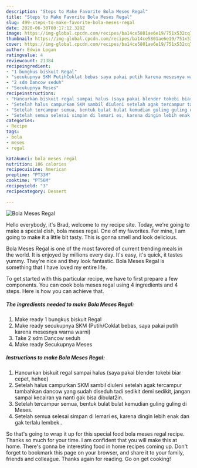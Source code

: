 ```yaml
---
description: "Steps to Make Favorite Bola Meses Regal"
title: "Steps to Make Favorite Bola Meses Regal"
slug: 499-steps-to-make-favorite-bola-meses-regal
date: 2020-06-30T00:17:12.329Z
image: https://img-global.cpcdn.com/recipes/ba14ce5801ae6e19/751x532cq70/bola-meses-regal-foto-resep-utama.jpg
thumbnail: https://img-global.cpcdn.com/recipes/ba14ce5801ae6e19/751x532cq70/bola-meses-regal-foto-resep-utama.jpg
cover: https://img-global.cpcdn.com/recipes/ba14ce5801ae6e19/751x532cq70/bola-meses-regal-foto-resep-utama.jpg
author: Edwin Logan
ratingvalue: 4
reviewcount: 21384
recipeingredient:
- "1 bungkus biskuit Regal"
- "secukupnya SKM PutihCoklat bebas saya pakai putih karena mesesnya warna warni"
- "2 sdm Dancow seduh"
- "Secukupnya Meses"
recipeinstructions:
- "Hancurkan biskuit regal sampai halus (saya pakai blender tokebi biar cepet, hehee)"
- "Setelah halus campurkan SKM sambil diuleni setelah agak tercampur tambahkan dancow yang sudah diseduh tadi sedikit demi sedikit, jangan sampai kecairan ya nanti gak bisa dibulat2in."
- "Setelah tercampur semua, bentuk bulat bulat kemudian guling guling di Meses."
- "Setelah semua selesai simpan di lemari es, karena dingin lebih enak dan gak terlalu lembek.."
categories:
- Recipe
tags:
- bola
- meses
- regal

katakunci: bola meses regal 
nutrition: 106 calories
recipecuisine: American
preptime: "PT33M"
cooktime: "PT56M"
recipeyield: "3"
recipecategory: Dessert

---
```



![Bola Meses Regal](https://img-global.cpcdn.com/recipes/ba14ce5801ae6e19/751x532cq70/bola-meses-regal-foto-resep-utama.jpg)

Hello everybody, it's Brad, welcome to my recipe site. Today, we're going to make a special dish, bola meses regal. One of my favorites. For mine, I am going to make it a little bit tasty. This is gonna smell and look delicious.



Bola Meses Regal is one of the most favored of current trending meals in the world. It is enjoyed by millions every day. It's easy, it's quick, it tastes yummy. They're nice and they look fantastic. Bola Meses Regal is something that I have loved my entire life.


To get started with this particular recipe, we have to first prepare a few components. You can cook bola meses regal using 4 ingredients and 4 steps. Here is how you can achieve that.

<!--inarticleads1-->

##### The ingredients needed to make Bola Meses Regal:

1. Make ready 1 bungkus biskuit Regal
1. Make ready secukupnya SKM (Putih/Coklat bebas, saya pakai putih karena mesesnya warna warni)
1. Take 2 sdm Dancow seduh
1. Make ready Secukupnya Meses




<!--inarticleads2-->

##### Instructions to make Bola Meses Regal:

1. Hancurkan biskuit regal sampai halus (saya pakai blender tokebi biar cepet, hehee)
1. Setelah halus campurkan SKM sambil diuleni setelah agak tercampur tambahkan dancow yang sudah diseduh tadi sedikit demi sedikit, jangan sampai kecairan ya nanti gak bisa dibulat2in.
1. Setelah tercampur semua, bentuk bulat bulat kemudian guling guling di Meses.
1. Setelah semua selesai simpan di lemari es, karena dingin lebih enak dan gak terlalu lembek..




So that's going to wrap it up for this special food bola meses regal recipe. Thanks so much for your time. I am confident that you will make this at home. There's gonna be interesting food in home recipes coming up. Don't forget to bookmark this page on your browser, and share it to your family, friends and colleague. Thanks again for reading. Go on get cooking!
